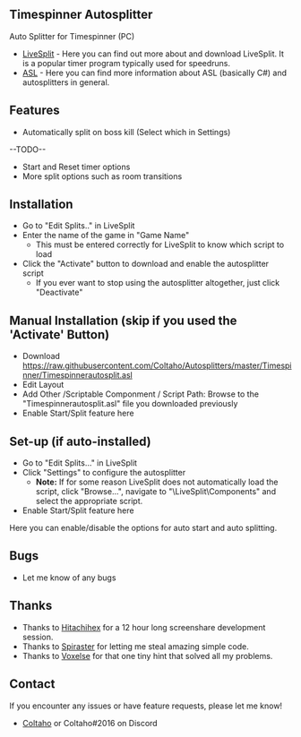 ## Timespinner Autosplitter
 
Auto Splitter for Timespinner (PC)

- [LiveSplit](http://livesplit.github.io/) - Here you can find out more about and download LiveSplit. It is a popular timer program typically used for speedruns.
- [ASL](https://github.com/LiveSplit/LiveSplit/blob/master/Documentation/Auto-Splitters.md) - Here you can find more information about ASL (basically C#) and autosplitters in general.

## Features

- Automatically split on boss kill (Select which in Settings)

--TODO--
- Start and Reset timer options
- More split options such as room transitions

## Installation 

- Go to "Edit Splits.." in LiveSplit
- Enter the name of the game in "Game Name"
  - This must be entered correctly for LiveSplit to know which script to load
- Click the "Activate" button to download and enable the autosplitter script
  - If you ever want to stop using the autosplitter altogether, just click "Deactivate"

## Manual Installation (skip if you used the 'Activate' Button)

- Download https://raw.githubusercontent.com/Coltaho/Autosplitters/master/Timespinner/Timespinnerautosplit.asl
- Edit Layout
- Add Other /Scriptable Componment / Script Path: Browse to the "Timespinnerautosplit.asl" file you downloaded previously
- Enable Start/Split feature here
  
## Set-up (if auto-installed)

- Go to "Edit Splits..." in LiveSplit
- Click "Settings" to configure the autosplitter
  - **Note:** If for some reason LiveSplit does not automatically load the script, click "Browse...", navigate to "\LiveSplit\Components\" and select the appropriate script.
- Enable Start/Split feature here
  
Here you can enable/disable the options for auto start and auto splitting.

## Bugs

- Let me know of any bugs

## Thanks

- Thanks to [Hitachihex](http://twitch.tv/hitachihex) for a 12 hour long screenshare development session.
- Thanks to [Spiraster](http://twitch.tv/Spiraster) for letting me steal amazing simple code.
- Thanks to [Voxelse](http://twitch.tv/Voxelse) for that one tiny hint that solved all my problems.

## Contact

If you encounter any issues or have feature requests, please let me know! 

- [Coltaho](http://twitch.tv/Coltaho) or Coltaho#2016 on Discord
